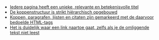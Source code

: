 - [Iedere pagina heeft een unieke, relevante en betekenisvolle titel](/inhoud/basisregels/paginatitels)
- [De koppenstructuur is strikt hiërarchisch opgebouwd](/inhoud/basisregels/koppenstructuur)
- [Koppen, paragrafen, lijsten en citaten zijn gemarkeerd met de daarvoor bedoelde HTML-tags](/inhoud/basisregels/html-tags)
- [Het is duidelijk waar een link naartoe gaat, zelfs als je de omliggende tekst niet leest](/inhoud/basisregels/linkteksten)
